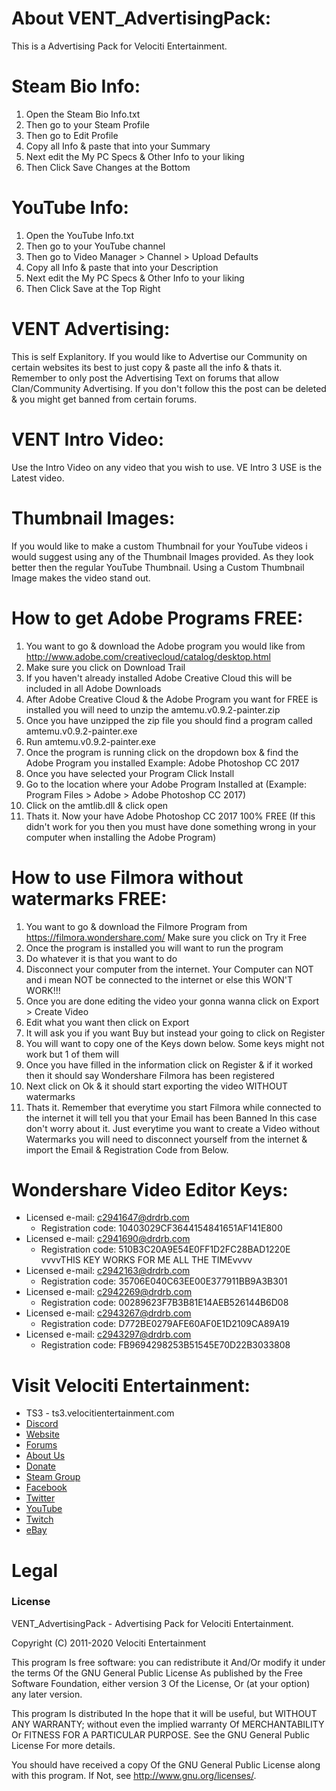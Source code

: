 # About VENT_AdvertisingPack:
This is a Advertising Pack for Velociti Entertainment.

# Steam Bio Info:
1) Open the Steam Bio Info.txt
2) Then go to your Steam Profile
3) Then go to Edit Profile
4) Copy all Info & paste that into your Summary
5) Next edit the My PC Specs & Other Info to your liking
6) Then Click Save Changes at the Bottom

# YouTube Info:
1) Open the YouTube Info.txt
2) Then go to your YouTube channel
3) Then go to Video Manager > Channel > Upload Defaults
4) Copy all Info & paste that into your Description
5) Next edit the My PC Specs & Other Info to your liking
6) Then Click Save at the Top Right

# VENT Advertising:
This is self Explanitory. If you would like to Advertise our Community on certain websites its best
to just copy & paste all the info & thats it. Remember to only post the Advertising Text on forums
that allow Clan/Community Advertising. If you don't follow this the post can be deleted & you might
get banned from certain forums.

# VENT Intro Video:
Use the Intro Video on any video that you wish to use. VE Intro 3 USE is the Latest video.

# Thumbnail Images:
If you would like to make a custom Thumbnail for your YouTube videos i would suggest using any of 
the Thumbnail Images provided. As they look better then the regular YouTube Thumbnail. Using a Custom
Thumbnail Image makes the video stand out.

# How to get Adobe Programs FREE:
1) You want to go & download the Adobe program you would like from http://www.adobe.com/creativecloud/catalog/desktop.html
2) Make sure you click on Download Trail
3) If you haven't already installed Adobe Creative Cloud this will be included in all Adobe Downloads
4) After Adobe Creative Cloud & the Adobe Program you want for FREE is installed you will need to unzip the amtemu.v0.9.2-painter.zip
5) Once you have unzipped the zip file you should find a program called amtemu.v0.9.2-painter.exe
6) Run amtemu.v0.9.2-painter.exe 
7) Once the program is running click on the dropdown box & find the Adobe Program you installed Example: Adobe Photoshop CC 2017
8) Once you have selected your Program Click Install
9) Go to the location where your Adobe Program Installed at (Example: Program Files > Adobe > Adobe Photoshop CC 2017)
10) Click on the amtlib.dll & click open
11) Thats it. Now your have Adobe Photoshop CC 2017 100% FREE 
(If this didn't work for you then you must have done something wrong in your computer when installing the Adobe Program)

# How to use Filmora without watermarks FREE:
1) You want to go & download the Filmore Program from https://filmora.wondershare.com/ Make sure you click on Try it Free
2) Once the program is installed you will want to run the program
3) Do whatever it is that you want to do
4) Disconnect your computer from the internet. Your Computer can NOT and i mean NOT be connected to the internet or else this WON'T WORK!!!
5) Once you are done editing the video your gonna wanna click on Export > Create Video
6) Edit what you want then click on Export
7) It will ask you if you want Buy but instead your going to click on Register
8) You will want to copy one of the Keys down below. Some keys might not work but 1 of them will
9) Once you have filled in the information click on Register & if it worked then it should say Wondershare Filmora has been registered
10) Next click on Ok & it should start exporting the video WITHOUT watermarks
11) Thats it. Remember that everytime you start Filmora while connected to the internet it will tell you that your Email has been Banned
In this case don't worry about it. Just everytime you want to create a Video without Watermarks you will need to disconnect yourself from the internet
& import the Email & Registration Code from Below.

# Wondershare Video Editor Keys:
* Licensed e-mail: c2941647@drdrb.com
  * Registration code: 10403029CF3644154841651AF141E800
* Licensed e-mail: c2941690@drdrb.com
  * Registration code: 510B3C20A9E54E0FF1D2FC28BAD1220E
vvvvTHIS KEY WORKS FOR ME ALL THE TIMEvvvv
* Licensed e-mail: c2942163@drdrb.com
  * Registration code: 35706E040C63EE00E377911BB9A3B301
* Licensed e-mail: c2942269@drdrb.com
  * Registration code: 00289623F7B3B81E14AEB526144B6D08
* Licensed e-mail: c2943267@drdrb.com
  * Registration code: D772BE0279AFE60AF0E1D2109CA89A19
* Licensed e-mail: c2943297@drdrb.com
  * Registration code: FB9694298253B51545E70D22B3033808

# Visit Velociti Entertainment:
* TS3 - ts3.velocitientertainment.com
* [Discord](http://discord.velocitientertainment.com)
* [Website](http://velocitientertainment.com/)
* [Forums](http://velocitientertainment.com/forum)
* [About Us](http://velocitientertainment.com/pc-gaming/)
* [Donate](http://velocitientertainment.com/donations/)
* [Steam Group](http://steamcommunity.com/groups/velocitientertainment)
* [Facebook](http://facebook.com/VelocitiEntertainment)
* [Twitter](http://twitter.com/VelocitiEnt)
* [YouTube](http://youtube.com/user/HumanTree92)
* [Twitch](http://twitch.tv/humantree92)
* [eBay](http://ebay.com/usr/humantree92)

# Legal
### License
VENT_AdvertisingPack - Advertising Pack for Velociti Entertainment.

Copyright (C) 2011-2020 Velociti Entertainment

This program Is free software: you can redistribute it And/Or modify it under the terms Of the GNU General Public License As published by the Free Software Foundation, either version 3 Of the License, Or (at your option) any later version.

This program Is distributed In the hope that it will be useful, but WITHOUT ANY WARRANTY; without even the implied warranty Of MERCHANTABILITY Or FITNESS FOR A PARTICULAR PURPOSE. See the GNU General Public License For more details.

You should have received a copy Of the GNU General Public License along with this program. If Not, see http://www.gnu.org/licenses/.
